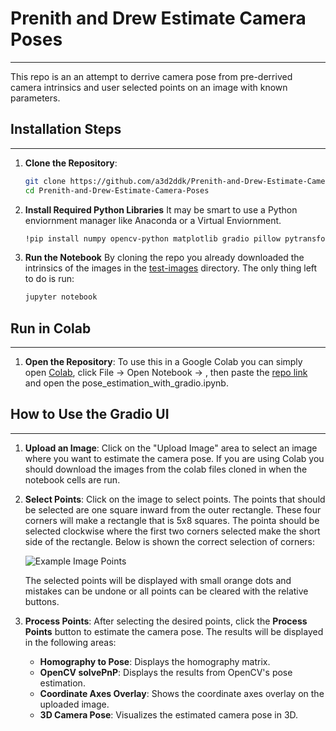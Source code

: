 # Prenith and Drew Estimate Camera Poses
---
This repo is an an attempt to derrive camera pose from pre-derrived camera intrinsics and user selected points on an image with known parameters.
   
## Installation Steps
---
1. **Clone the Repository**:
   ```bash
   git clone https://github.com/a3d2ddk/Prenith-and-Drew-Estimate-Camera-Poses.git
   cd Prenith-and-Drew-Estimate-Camera-Poses

2. **Install Required Python Libraries**
   It may be smart to use a Python enviornment manager like Anaconda or a Virtual Enviornment.
   ```bash
   !pip install numpy opencv-python matplotlib gradio pillow pytransform3d

3. **Run the Notebook**
   By cloning the repo you already downloaded the intrinsics of the images in the [test-images](test-images) directory.
   The only thing left to do is run:
   ```bash
   jupyter notebook

## Run in Colab
---
1. **Open the Repository**:
   To use this in a Google Colab you can simply open [Colab](https://colab.research.google.com), click File -> Open Notebook -> , then paste the [repo link](https://github.com/a3d2ddk/Prenith-and-Drew-Estimate-Camera-Poses) and open the pose_estimation_with_gradio.ipynb.
   
## How to Use the Gradio UI
---
1. **Upload an Image**:
   Click on the "Upload Image" area to select an image where you want to estimate the camera pose. If you are using Colab you should download the images from the colab files cloned in when the notebook cells are run.

2. **Select Points**:
   Click on the image to select points. The points that should be selected are one square inward from the outer rectangle. These four corners will make a rectangle that is 5x8 squares. The pointa should be selected clockwise where the first two corners selected make the short side of the rectangle.
   Below is shown the correct selection of corners:
   
   ![Example Image Points](exaple_points.jpg "Point Order")
   
   The selected points will be displayed with small orange dots and mistakes can be undone or all points can be cleared with the relative buttons.

4. **Process Points**:
   After selecting the desired points, click the **Process Points** button to estimate the camera pose. The results will be displayed in the following areas:
   - **Homography to Pose**: Displays the homography matrix.
   - **OpenCV solvePnP**: Displays the results from OpenCV's pose estimation.
   - **Coordinate Axes Overlay**: Shows the coordinate axes overlay on the uploaded image.
   - **3D Camera Pose**: Visualizes the estimated camera pose in 3D.

